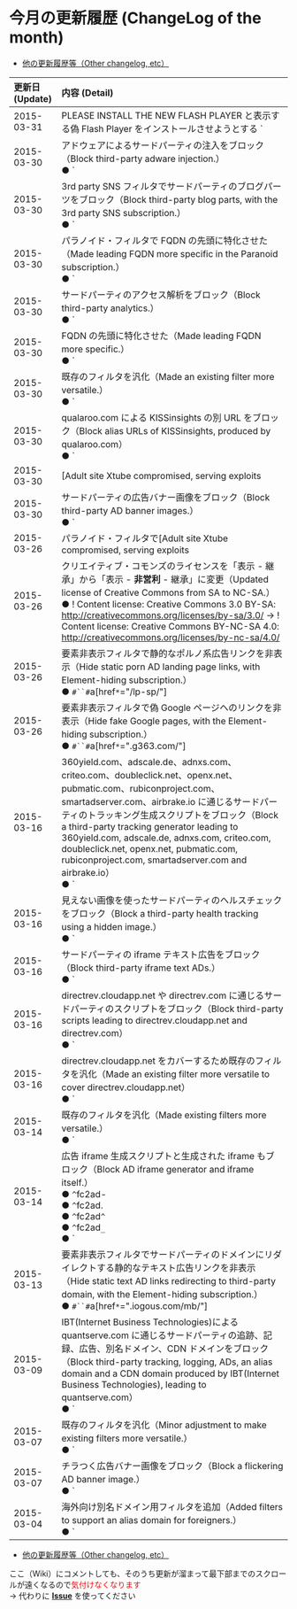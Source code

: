 # 今月の更新履歴 (ChangeLog of the month) #

  * [他の更新履歴等（Other changelog, etc）](https://code.google.com/p/adblock-plus-japanese-filter/w/list)

|**更新日 (Update)**|**内容 (Detail)**|
|:---------------|:--------------|
|2015-03-31      |PLEASE INSTALL THE NEW FLASH PLAYER と表示する偽 Flash Player をインストールさせようとする `|``|`amazonaws.com/lps の別 CDN 用フィルタを追加（Added alias CDN filter of `|``|`amazonaws.com/lps, used for fake Flash saying PLEASE INSTALL THE NEW FLASH PLAYER.）<br />● `|``|`cloudfront.net/lps|
|2015-03-30      |アドウェアによるサードパーティの注入をブロック（Block third-party adware injection.）<br />● `|``|`eshopcomp.com`^`|
|2015-03-30      |3rd party SNS フィルタでサードパーティのブログパーツをブロック（Block third-party blog parts, with the 3rd party SNS subscription.）<br />● `|``|`instapaper.com`^``$`third-party<br />● `|``|`evernote.com`^``$`third-party|
|2015-03-30      |パラノイド・フィルタで FQDN の先頭に特化させた（Made leading FQDN more specific in the Paranoid subscription.）<br />● `|``|`ct0. -> ://ct0.<br />● `|``|`ct1. -> ://ct1.<br />● `|``|`ct2. -> ://ct2.<br />● `|``|`ct3. -> ://ct3.<br />● `|``|`ct4. -> ://ct4.<br />● `|``|`ct5. -> ://ct5.<br />● `|``|`ct6. -> ://ct6.<br />● `|``|`ct7. -> ://ct7.<br />● `|``|`ct8. -> ://ct8.<br />● `|``|`ct9. -> ://ct9.<br />● `|``|`log. -> ://log.<br />● `|``|`log0. -> ://log0.<br />● `|``|`log1. -> ://log1.<br />● `|``|`log2. -> ://log2.<br />● `|``|`log3. -> ://log3.<br />● `|``|`log4. -> ://log4.<br />● `|``|`log5. -> ://log5.<br />● `|``|`log6. -> ://log6.<br />● `|``|`log7. -> ://log7.<br />● `|``|`log8. -> ://log8.<br />● `|``|`log9. -> ://log9.<br />● `|``|`logger. -> ://logger.<br />● `|``|`logger0. -> ://logger0.<br />● `|``|`logger1. -> ://logger1.<br />● `|``|`logger2. -> ://logger2.<br />● `|``|`logger3. -> ://logger3.<br />● `|``|`logger4. -> ://logger4.<br />● `|``|`logger5. -> ://logger5.<br />● `|``|`logger6. -> ://logger6.<br />● `|``|`logger7. -> ://logger7.<br />● `|``|`logger8. -> ://logger8.<br />● `|``|`logger9. -> ://logger9.<br />● `|``|`pixel. -> ://pixel.<br />● `|``|`pixel0. -> ://pixel0.<br />● `|``|`pixel1. -> ://pixel1.<br />● `|``|`pixel2. -> ://pixel2.<br />● `|``|`pixel3. -> ://pixel3.<br />● `|``|`pixel4. -> ://pixel4.<br />● `|``|`pixel5. -> ://pixel5.<br />● `|``|`pixel6. -> ://pixel6.<br />● `|``|`pixel7. -> ://pixel7.<br />● `|``|`pixel8. -> ://pixel8.<br />● `|``|`pixel9. -> ://pixel9.<br />● `|``|`ru:8080`^``$`third-party -> ://ru:8080`^``$`third-party<br />● `|``|`slot. -> ://slot.<br />● `|``|`slot0. -> ://slot0.<br />● `|``|`slot1. -> ://slot1.<br />● `|``|`slot2. -> ://slot2.<br />● `|``|`slot3. -> ://slot3.<br />● `|``|`slot4. -> ://slot4.<br />● `|``|`slot5. -> ://slot5.<br />● `|``|`slot6. -> ://slot6.<br />● `|``|`slot7. -> ://slot7.<br />● `|``|`slot8. -> ://slot8.<br />● `|``|`slot9. -> ://slot9.<br />● `|``|`stats. -> ://stats.<br />● `|``|`stats0. -> ://stats0.<br />● `|``|`stats1. -> ://stats1.<br />● `|``|`stats2. -> ://stats2.<br />● `|``|`stats3. -> ://stats3.<br />● `|``|`stats4. -> ://stats4.<br />● `|``|`stats5. -> ://stats5.<br />● `|``|`stats6. -> ://stats6.<br />● `|``|`stats7. -> ://stats7.<br />● `|``|`stats8. -> ://stats8.<br />● `|``|`stats9. -> ://stats9.<br />● `|``|`statistics. -> ://statistics.<br />● `|``|`storage.`$`third-party -> ://storage.`$`third-party<br />● `|``|`track. -> ://track.<br />● `|``|`track0. -> ://track0.<br />● `|``|`track1. -> ://track1.<br />● `|``|`track2. -> ://track2.<br />● `|``|`track3. -> ://track3.<br />● `|``|`track4. -> ://track4.<br />● `|``|`track5. -> ://track5.<br />● `|``|`track6. -> ://track6.<br />● `|``|`track7. -> ://track7.<br />● `|``|`track8. -> ://track8.<br />● `|``|`track9. -> ://track9.<br />● `|``|`tracker. -> ://tracker.<br />● `|``|`tracker0. -> ://tracker0.<br />● `|``|`tracker1. -> ://tracker1.<br />● `|``|`tracker2. -> ://tracker2.<br />● `|``|`tracker3. -> ://tracker3.<br />● `|``|`tracker4. -> ://tracker4.<br />● `|``|`tracker5. -> ://tracker5.<br />● `|``|`tracker6. -> ://tracker6.<br />● `|``|`tracker7. -> ://tracker7.<br />● `|``|`tracker8. -> ://tracker8.<br />● `|``|`tracker9. -> ://tracker9.<br />● `|``|`tracking. -> ://tracking.<br />● `|``|`tracking0. -> ://tracking0.<br />● `|``|`tracking1. -> ://tracking1.<br />● `|``|`tracking2. -> ://tracking2.<br />● `|``|`tracking3. -> ://tracking3.<br />● `|``|`tracking4. -> ://tracking4.<br />● `|``|`tracking5. -> ://tracking5.<br />● `|``|`tracking6. -> ://tracking6.<br />● `|``|`tracking7. -> ://tracking7.<br />● `|``|`tracking8. -> ://tracking8.<br />● `|``|`tracking9. -> ://tracking9.|
|2015-03-30      |サードパーティのアクセス解析をブロック（Block third-party analytics.）<br />● `|``|`luckyorange.`$`third-party|
|2015-03-30      |FQDN の先頭に特化させた（Made leading FQDN more specific.）<br />● `|``|`ad-cdn. -> ://ad-cdn.<br />● `|`http://ad.<br />● `|`https://ad.<br />● `|``|`ad0. -> ://ad0.<br />● `|``|`ad1. -> ://ad1.<br />● `|``|`ad2. -> ://ad2.<br />● `|``|`ad3. -> ://ad3.<br />● `|``|`ad4. -> ://ad4.<br />● `|``|`ad5. -> ://ad5.<br />● `|``|`ad6. -> ://ad6.<br />● `|``|`ad7. -> ://ad7.<br />● `|``|`ad8. -> ://ad8.<br />● `|``|`ad9. -> ://ad9.<br />● `|``|`adcl. -> ://adcl.<br />● `|``|`adimg. -> ://adimg.<br />● `|``|`ads. -> ://ads.<br />● `|``|`ads0. -> ://ads0.<br />● `|``|`ads1. -> ://ads1.<br />● `|``|`ads2. -> ://ads2.<br />● `|``|`ads3. -> ://ads3.<br />● `|``|`ads4. -> ://ads4.<br />● `|``|`ads5. -> ://ads5.<br />● `|``|`ads6. -> ://ads6.<br />● `|``|`ads7. -> ://ads7.<br />● `|``|`ads8. -> ://ads8.<br />● `|``|`ads9. -> ://ads9.<br />● `|``|`adcdn. -> ://adcdn.<br />● `|``|`adserver. -> ://adserver.<br />● `|``|`adserving. -> ://adserving.<br />● `|``|`adv. -> ://adv.<br />● `|``|`aff-images. -> ://aff-images.<br />● `|``|`affiliate. -> ://affiliate.<br />● `|``|`affiliates. -> ://affiliates.<br />● `|``|`amazlink.`$`third-party -> ://amazlink.`$`third-party<br />● `|``|`analysis.`$`third-party -> ://analysis.`$`third-party<br />● `|``|`analytics.`$`third-party -> ://analytics.`$`third-party<br />● `|``|`analyze.`$`third-party -> ://analyze.`$`third-party<br />● `|`http://ax-d.<br />● `|`https://ax-d.<br />● `|``|`beacon. -> ://beacon.<br />● `|`http://c.`*`/c.`$`image,object<br />● `|`https://c.`*`/c.`$`image,object<br />● `|``|`campaign. -> ://campaign.<br />● `|``|`campaign0. -> ://campaign0.<br />● `|``|`campaign1. -> ://campaign1.<br />● `|``|`campaign2. -> ://campaign2.<br />● `|``|`campaign3. -> ://campaign3.<br />● `|``|`campaign4. -> ://campaign4.<br />● `|``|`campaign5. -> ://campaign5.<br />● `|``|`campaign6. -> ://campaign6.<br />● `|``|`campaign7. -> ://campaign7.<br />● `|``|`campaign8. -> ://campaign8.<br />● `|``|`campaign9. -> ://campaign9.<br />● ://creative.`$`third-party<br />● `|``|`displayads. -> ://displayads.<br />● `|``|`dosugcz. -> ://dosugcz.<br />● `|`http://dw.c`$`script<br />● `|`https://dw.c`$`script<br />● `|``|`eulerian. -> ://eulerian.<br />● `|``|`hitlog. -> ://hitlog.<br />● `|``|`iad. -> ://iad.<br />● `|``|`im.banner. -> ://im.banner.<br />● `|``|`image.`*`/bnr.gif?`$`third-party -> ://image.`*`/bnr.gif?`$`third-party<br />● `|``|`kanasoku.`*`/thumb/ -> ://kanasoku.`*`/thumb/<br />● `|``|`krxd. -> ://krxd.<br />● `|``|`landing.`$`popup -> ://landing.`$`popup<br />● `|``|`landing.`$`third-party -> ://landing.`$`third-party<br />● `|``|`landing0.`$`popup -> ://landing0.`$`popup<br />● `|``|`landing0.`$`third-party -> ://landing0.`$`third-party<br />● `|``|`landing1.`$`popup -> ://landing1.`$`popup<br />● `|``|`landing1.`$`third-party -> ://landing1.`$`third-party<br />● `|``|`landing2.`$`popup -> ://landing2.`$`popup<br />● `|``|`landing2.`$`third-party -> ://landing2.`$`third-party<br />● `|``|`landing3.`$`popup -> ://landing3.`$`popup<br />● `|``|`landing3.`$`third-party -> ://landing3.`$`third-party<br />● `|``|`landing4.`$`popup -> ://landing4.`$`popup<br />● `|``|`landing4.`$`third-party -> ://landing4.`$`third-party<br />● `|``|`landing5.`$`popup -> ://landing5.`$`popup<br />● `|``|`landing5.`$`third-party -> ://landing5.`$`third-party<br />● `|``|`landing6.`$`popup -> ://landing6.`$`popup<br />● `|``|`landing6.`$`third-party -> ://landing6.`$`third-party<br />● `|``|`landing7.`$`popup -> ://landing7.`$`popup<br />● `|``|`landing7.`$`third-party -> ://landing7.`$`third-party<br />● `|``|`landing8.`$`popup -> ://landing8.`$`popup<br />● `|``|`landing8.`$`third-party -> ://landing8.`$`third-party<br />● `|``|`landing9.`$`popup -> ://landing9.`$`popup<br />● `|``|`landing9.`$`third-party -> ://landing9.`$`third-party<br />● `|``|`log.`$`third-party -> ://log.`$`third-party<br />● `|``|`log0. -> ://log0.<br />● `|`http://lp.`$`popup<br />● `|`https://lp.`$`popup<br />● `|`http://lp.`$`third-party<br />● `|`https://lp.`$`third-party<br />● ://lp0.`$`popup<br />● ://lp0.`$`third-party<br />● ://lp1.`$`popup<br />● ://lp1.`$`third-party<br />● ://lp2.`$`popup<br />● ://lp2.`$`third-party<br />● ://lp3.`$`popup<br />● ://lp3.`$`third-party<br />● ://lp4.`$`popup<br />● ://lp4.`$`third-party<br />● ://lp5.`$`popup<br />● ://lp5.`$`third-party<br />● ://lp6.`$`popup<br />● ://lp6.`$`third-party<br />● ://lp7.`$`popup<br />● ://lp7.`$`third-party<br />● ://lp8.`$`popup<br />● ://lp8.`$`third-party<br />● ://lp9.`$`popup<br />● ://lp9.`$`third-party<br />● `|``|`mads. -> ://mads.<br />● `|``|`maxymiser.`$`third-party -> ://maxymiser.`$`third-party<br />● `|``|`metrics. -> ://metrics.<br />● `|``|`ocp. -> ://ocp.<br />● `|``|`openadext. -> ://openadext.<br />● `|``|`openxmarket.`$`third-party -> ://openxmarket.`$`third-party<br />● `|``|`optimizedby.`$`third-party -> ://optimizedby.`$`third-party<br />● `|`http://ox-d.<br />● `|`https://ox-d.<br />● `|`http://ox-i.<br />● `|`https://ox-i.<br />● `|``|`phpadsnew. -> ://phpadsnew.<br />● `|``|`ppund.`$`third-party -> ://ppund.`$`third-party<br />● `|``|`promo. -> ://promo.<br />● `|``|`promo0. -> ://promo0.<br />● `|``|`promo1. -> ://promo1.<br />● `|``|`promo2. -> ://promo2.<br />● `|``|`promo3. -> ://promo3.<br />● `|``|`promo4. -> ://promo4.<br />● `|``|`promo5. -> ://promo5.<br />● `|``|`promo6. -> ://promo6.<br />● `|``|`promo7. -> ://promo7.<br />● `|``|`promo8. -> ://promo8.<br />● `|``|`promo9. -> ://promo9.<br />● `|``|`reklama. -> ://reklama.<br />● `|``|`reklame. -> ://reklame.<br />● `|``|`reklamer. -> ://reklamer.<br />● `|``|`rotator. -> ://rotator.<br />● `|``|`rotator.`$`popup -> ://rotator.`$`popup<br />● `|``|`smetrics. -> ://smetrics.<br />● `|``|`static.`*`00.`*`/apps/`$`script,third-party -> ://static.`*`00.`*`/apps/`$`script,third-party<br />● `|``|`static.`*`00.`*`/data/`$`xmlhttprequest,third-party -> ://static.`*`00.`*`/data/`$`xmlhttprequest,third-party<br />● `|``|`static.`*`00.`*`/partnerconfig/`$`script,third-party -> ://static.`*`00.`*`/partnerconfig/`$`script,third-party<br />● `|``|`survey.`$`third-party -> ://survey.`$`third-party<br />● `|``|`surveys.`$`third-party -> ://surveys.`$`third-party<br />● `|``|`tealium. -> ://tealium.<br />● `|``|`telemetry.`$`third-party -> ://telemetry.`$`third-party<br />● `|``|`tizer. -> ://tizer.<br />● `|``|`tizer0. -> ://tizer0.<br />● `|``|`tizer1. -> ://tizer1.<br />● `|``|`tizer2. -> ://tizer2.<br />● `|``|`tizer3. -> ://tizer3.<br />● `|``|`tizer4. -> ://tizer4.<br />● `|``|`tizer5. -> ://tizer5.<br />● `|``|`tizer6. -> ://tizer6.<br />● `|``|`tizer7. -> ://tizer7.<br />● `|``|`tizer8. -> ://tizer8.<br />● `|``|`tizer9. -> ://tizer9.<br />● `|``|`utm. -> ://utm.|
|2015-03-30      |既存のフィルタを汎化（Made an existing filter more versatile.）<br />● `|``|`creative.ad1`*`m.com`^``$`script,third-party -> ://creative.`$`third-party|
|2015-03-30      |qualaroo.com による KISSinsights の別 URL をブロック（Block alias URLs of KISSinsights, produced by qualaroo.com）<br />● `|``|`amazonaws.com/`*`.kissinsights.com/<br />● `|``|`amazonaws.com/ki.<br />● `|``|`qualaroo.com`^``$`third-party|
|2015-03-30      |[Adult site Xtube compromised, serving exploits | Malwarebytes Unpacked](https://blog.malwarebytes.org/exploits-2/2015/03/adult-site-xtube-serves-malware-via-neutrino-ek/) で報告されているサードパーティの悪意のある iframe をブロック（Block third-party malicious iframes reported at [Adult site Xtube compromised, serving exploits | Malwarebytes Unpacked](https://blog.malwarebytes.org/exploits-2/2015/03/adult-site-xtube-serves-malware-via-neutrino-ek/), and alias domains sharing the same IP.）<br />● `|``|`adlivecity.com`^`<br />● `|``|`adstager.com`^`<br />● `|``|`adversal2.com`^`<br />● `|``|`jsloggery.com`^`|
|2015-03-30      |サードパーティの広告バナー画像をブロック（Block third-party AD banner images.）<br />● `|``|`dreamhost.com/rewards/|
|2015-03-26      |パラノイド・フィルタで[Adult site Xtube compromised, serving exploits | Malwarebytes Unpacked](https://blog.malwarebytes.org/exploits-2/2015/03/adult-site-xtube-serves-malware-via-neutrino-ek/) で報告されているサードパーティの悪意のあるスクリプトをブロック（Block third-party malicious scripts reported at [Adult site Xtube compromised, serving exploits | Malwarebytes Unpacked](https://blog.malwarebytes.org/exploits-2/2015/03/adult-site-xtube-serves-malware-via-neutrino-ek/), with the Paranoid subscription.）<br />● /index.js`^``$`third-party|
|2015-03-26      |クリエイティブ・コモンズのライセンスを「表示 - 継承」から「表示 - **非営利** - 継承」に変更（Updated license of Creative Commons from SA to NC-SA.）<br />● ! Content license: Creative Commons 3.0 BY-SA: http://creativecommons.org/licenses/by-sa/3.0/ -> ! Content license: Creative Commons BY-NC-SA 4.0: http://creativecommons.org/licenses/by-nc-sa/4.0/|
|2015-03-26      |要素非表示フィルタで静的なポルノ系広告リンクを非表示（Hide static porn AD landing page links, with Element-hiding subscription.）<br />● `#``#`a[href`*`="/lp-sp/"]|
|2015-03-26      |要素非表示フィルタで偽 Google ページヘのリンクを非表示（Hide fake Google pages, with the Element-hiding subscription.）<br />● `#``#`a[href`*`=".g363.com/"]|
|2015-03-16      |360yield.com、adscale.de、adnxs.com、criteo.com、doubleclick.net、openx.net、pubmatic.com、rubiconproject.com、smartadserver.com、airbrake.io に通じるサードパーティのトラッキング生成スクリプトをブロック（Block a third-party tracking generator leading to 360yield.com, adscale.de, adnxs.com, criteo.com, doubleclick.net, openx.net, pubmatic.com, rubiconproject.com, smartadserver.com and airbrake.io）<br />● `|``|`metrigo.com`^``$`third-party|
|2015-03-16      |見えない画像を使ったサードパーティのヘルスチェックをブロック（Block a third-party health tracking using a hidden image.）<br />● `|``|`airbrake.io`^``$`third-party|
|2015-03-16      |サードパーティの iframe テキスト広告をブロック（Block third-party iframe text ADs.）<br />● `|``|`google.`*`/uds/afs/|
|2015-03-16      |directrev.cloudapp.net や directrev.com に通じるサードパーティのスクリプトをブロック（Block third-party scripts leading to directrev.cloudapp.net and directrev.com）<br />● `|``|`1app.blob.core.windows.net`^`|
|2015-03-16      |directrev.cloudapp.net をカバーするため既存のフィルタを汎化（Made an existing filter more versatile to cover directrev.cloudapp.net）<br />● `|``|`directrev.com`^``$`third-party -> `|``|`directrev.`$`third-party|
|2015-03-14      |既存のフィルタを汎化（Made existing filters more versatile.）<br />● `|``|`fc2.com/footer/footer.php? -> `|``|`fc2.com`^``*`/footer-<br />● `|``|`fc2.com/footer/footer.php? -> `|``|`fc2.com`^``*`/footer.<br />● `|``|`fc2.com/footer/footer.php? -> `|``|`fc2.com`^``*`/footer`^`<br />● `|``|`fc2.com/footer/footer.php? -> `|``|`fc2.com`^``*`/footer`_`<br />● `|``|`fc2web.com`^``$`third-party -> `^`fc2web-<br />● `|``|`fc2web.com`^``$`third-party -> `^`fc2web.<br />● `|``|`fc2web.com`^``$`third-party -> `^`fc2web`^`<br />● `|``|`fc2web.com`^``$`third-party -> `^`fc2web`_`|
|2015-03-14      |広告 iframe 生成スクリプトと生成された iframe もブロック（Block AD iframe generator and iframe itself.）<br />● `^`fc2ad-<br />● `^`fc2ad.<br />● `^`fc2ad`^`<br />● `^`fc2ad`_`<br />● `|``|`hypost.fc2.com`^`<br />● `|``|`fc2.com/js/cdom.`$`script|
|2015-03-13      |要素非表示フィルタでサードパーティのドメインにリダイレクトする静的なテキスト広告リンクを非表示（Hide static text AD links redirecting to third-party domain, with the Element-hiding subscription.）<br />● `#``#`a[href`*`=".iogous.com/mb/"]|
|2015-03-09      |IBT(Internet Business Technologies)による quantserve.com に通じるサードパーティの追跡、記録、広告、別名ドメイン、CDN ドメインをブロック（Block third-party tracking, logging, ADs, an alias domain and a CDN domain produced by IBT(Internet Business Technologies), leading to quantserve.com）<br />● `|``|`webspectator.com`^``$`third-party<br />● `|``|`realtime.co`^``$`third-party<br />● `|``|`dfdbz2tdq3k01.cloudfront.net`^`|
|2015-03-07      |既存のフィルタを汎化（Minor adjustment to make existing filters more versatile.）<br />● `|``|`nikkeibp.co.jp/images/bpnet/`*`/banner/`$`image,object -> `|``|`nikkeibp.co.jp/images/bpnet/`*`/`$`image,object<br />● `|``|`nikkeibp.co.jp/images/`*`/itprostore.`$`image -> `|``|`nikkeibp.co.jp/images/`*`/itprostore.`$`image,object|
|2015-03-07      |チラつく広告バナー画像をブロック（Block a flickering AD banner image.）<br />● `|``|`nikkeibp.co.jp/images/`*`/itprostore.`$`image|
|2015-03-04      |海外向け別名ドメイン用フィルタを追加（Added filters to support an alias domain for foreigners.）<br />● `|``|`dmm.com/lp/`$`popup|

  * [他の更新履歴等（Other changelog, etc）](https://code.google.com/p/adblock-plus-japanese-filter/w/list)

ここ（Wiki）にコメントしても、そのうち更新が溜まって最下部までのスクロールが遠くなるので<font color='red'>気付けなくなります</font><br /> -> 代わりに **[Issue](https://code.google.com/p/adblock-plus-japanese-filter/issues/list)** を使ってください